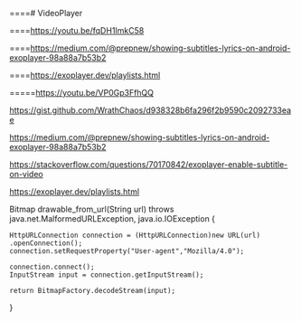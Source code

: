 ====# VideoPlayer

====https://youtu.be/fqDH1ImkC58

====https://medium.com/@prepnew/showing-subtitles-lyrics-on-android-exoplayer-98a88a7b53b2

====https://exoplayer.dev/playlists.html

=====https://youtu.be/VP0Gp3FfhQQ



https://gist.github.com/WrathChaos/d938328b6fa296f2b9590c2092733eae


https://medium.com/@prepnew/showing-subtitles-lyrics-on-android-exoplayer-98a88a7b53b2


https://stackoverflow.com/questions/70170842/exoplayer-enable-subtitle-on-video


https://exoplayer.dev/playlists.html


Bitmap drawable_from_url(String url) throws java.net.MalformedURLException, java.io.IOException {

    HttpURLConnection connection = (HttpURLConnection)new URL(url) .openConnection();
    connection.setRequestProperty("User-agent","Mozilla/4.0");

    connection.connect();
    InputStream input = connection.getInputStream();

    return BitmapFactory.decodeStream(input);
}



